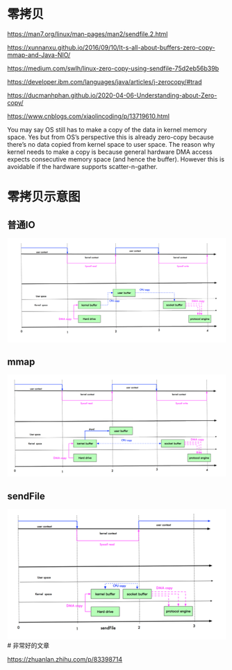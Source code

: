 # 零拷贝

https://man7.org/linux/man-pages/man2/sendfile.2.html

https://xunnanxu.github.io/2016/09/10/It-s-all-about-buffers-zero-copy-mmap-and-Java-NIO/

https://medium.com/swlh/linux-zero-copy-using-sendfile-75d2eb56b39b

https://developer.ibm.com/languages/java/articles/j-zerocopy/#trad

https://ducmanhphan.github.io/2020-04-06-Understanding-about-Zero-copy/

https://www.cnblogs.com/xiaolincoding/p/13719610.html

You may say OS still has to make a copy of the data in kernel memory space. Yes but from OS’s perspective this is already zero-copy because there’s no data copied from kernel space to user space. The reason why kernel needs to make a copy is because general hardware DMA access expects consecutive memory space (and hence the buffer). However this is avoidable if the hardware supports scatter-n-gather.

# 零拷贝示意图

## 普通IO

![零拷贝_1](../images/io/零拷贝_普通IO.png)

## mmap

![零拷贝_2](../images/io/零拷贝_mmap.png)

## sendFile

![零拷贝_3](../images/io/零拷贝_sendFile.png)# 非常好的文章

https://zhuanlan.zhihu.com/p/83398714

